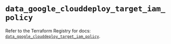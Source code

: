 # `data_google_clouddeploy_target_iam_policy`

Refer to the Terraform Registry for docs: [`data_google_clouddeploy_target_iam_policy`](https://registry.terraform.io/providers/hashicorp/google-beta/6.11.2/docs/data-sources/google_clouddeploy_target_iam_policy).
